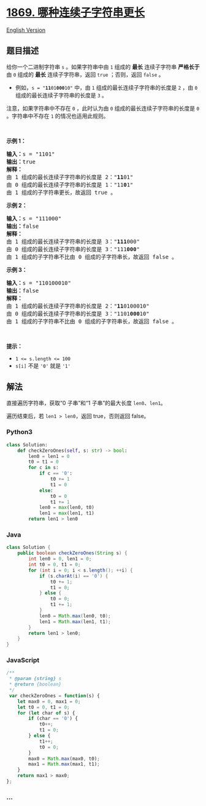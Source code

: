 # [1869. 哪种连续子字符串更长](https://leetcode-cn.com/problems/longer-contiguous-segments-of-ones-than-zeros)

[English Version](https://github.com/yanglr/leetcode-ac/blob/master/assets/1800-1899/1869.Longer%20Contiguous%20Segments%20of%20Ones%20than%20Zeros/README_EN.md)

## 题目描述

<!-- 这里写题目描述 -->

<p>给你一个二进制字符串 <code>s</code> 。如果字符串中由 <code>1</code> 组成的 <strong>最长</strong> 连续子字符串 <strong>严格长于</strong> 由 <code>0</code> 组成的 <strong>最长</strong> 连续子字符串，返回 <code>true</code> ；否则，返回 <code>false</code><em> </em>。</p>

<ul>
	<li>例如，<code>s = "<strong>11</strong>01<strong>000</strong>10"</code> 中，由 <code>1</code> 组成的最长连续子字符串的长度是 <code>2</code> ，由 <code>0</code> 组成的最长连续子字符串的长度是 <code>3</code> 。</li>
</ul>

<p>注意，如果字符串中不存在 <code>0</code> ，此时认为由 <code>0</code> 组成的最长连续子字符串的长度是 <code>0</code> 。字符串中不存在 <code>1</code> 的情况也适用此规则。</p>

<p> </p>

<p><strong>示例 1：</strong></p>

<pre>
<strong>输入：</strong>s = "1101"
<strong>输出：</strong>true
<strong>解释：</strong>
由 1 组成的最长连续子字符串的长度是 2："<strong>11</strong>01"
由 0 组成的最长连续子字符串的长度是 1："11<strong>0</strong>1"
由 1 组成的子字符串更长，故返回 true 。
</pre>

<p><strong>示例 2：</strong></p>

<pre>
<strong>输入：</strong>s = "111000"
<strong>输出：</strong>false
<strong>解释：</strong>
由 1 组成的最长连续子字符串的长度是 3："<strong>111</strong>000"
由 0 组成的最长连续子字符串的长度是 3："111<strong>000</strong>"
由 1 组成的子字符串不比由 0 组成的子字符串长，故返回 false 。
</pre>

<p><strong>示例 3：</strong></p>

<pre>
<strong>输入：</strong>s = "110100010"
<strong>输出：</strong>false
<strong>解释：</strong>
由 1 组成的最长连续子字符串的长度是 2："<strong>11</strong>0100010"
由 0 组成的最长连续子字符串的长度是 3："1101<strong>000</strong>10"
由 1 组成的子字符串不比由 0 组成的子字符串长，故返回 false 。
</pre>

<p> </p>

<p><strong>提示：</strong></p>

<ul>
	<li><code>1 <= s.length <= 100</code></li>
	<li><code>s[i]</code> 不是 <code>'0'</code> 就是 <code>'1'</code></li>
</ul>

## 解法

<!-- 这里可写通用的实现逻辑 -->

直接遍历字符串，获取“0 子串”和“1 子串”的最大长度 `len0`、`len1`。

遍历结束后，若 `len1 > len0`，返回 true，否则返回 false。

<!-- tabs:start -->

### **Python3**

<!-- 这里可写当前语言的特殊实现逻辑 -->

```python
class Solution:
    def checkZeroOnes(self, s: str) -> bool:
        len0 = len1 = 0
        t0 = t1 = 0
        for c in s:
            if c == '0':
                t0 += 1
                t1 = 0
            else:
                t0 = 0
                t1 += 1
            len0 = max(len0, t0)
            len1 = max(len1, t1)
        return len1 > len0
```

### **Java**

<!-- 这里可写当前语言的特殊实现逻辑 -->

```java
class Solution {
    public boolean checkZeroOnes(String s) {
        int len0 = 0, len1 = 0;
        int t0 = 0, t1 = 0;
        for (int i = 0; i < s.length(); ++i) {
            if (s.charAt(i) == '0') {
                t0 += 1;
                t1 = 0;
            } else {
                t0 = 0;
                t1 += 1;
            }
            len0 = Math.max(len0, t0);
            len1 = Math.max(len1, t1);
        }
        return len1 > len0;
    }
}
```

### **JavaScript**

```js
/**
 * @param {string} s
 * @return {boolean}
 */
 var checkZeroOnes = function(s) {
    let max0 = 0, max1 = 0;
    let t0 = 0, t1 = 0;
    for (let char of s) {
        if (char == '0') {
            t0++;
            t1 = 0;
        } else {
            t1++;
            t0 = 0;
        }
        max0 = Math.max(max0, t0);
        max1 = Math.max(max1, t1);
    }
    return max1 > max0;
}; 
```

### **...**

```

```

<!-- tabs:end -->
